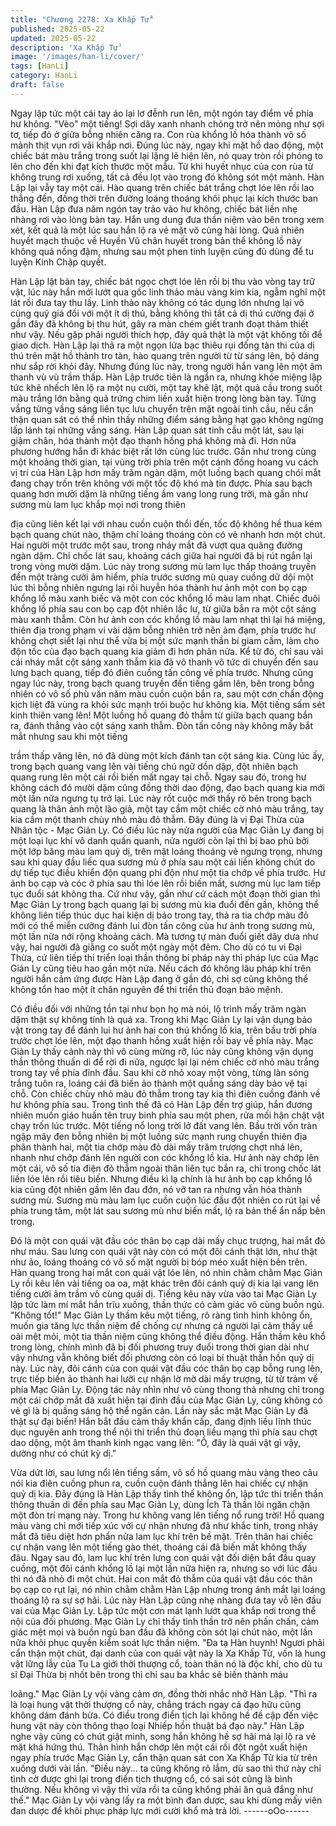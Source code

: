 ```yaml
---
title: "Chương 2278: Xa Khấp Tử"
published: 2025-05-22
updated: 2025-05-22
description: 'Xa Khấp Tử'
image: '/images/han-li/cover/'
tags: [HanLi]
category: HanLi
draft: false
---
```


Ngay lập tức một cái tay áo lại lơ đễnh run lên, một ngón tay điểm
về phía hư không.
"Vèo" một tiếng!
Sợi dây xanh nhanh chóng trở nên mỏng như sợi tơ, tiếp đó ở
giữa bỗng nhiên căng ra.
Con rùa khổng lồ hóa thành vô số mảnh thịt vụn rơi vãi khắp nơi.
Đúng lúc này, ngay khi mặt hồ dao động, một chiếc bát màu trắng
trong suốt lại lặng lẽ hiện lên, nó quay tròn rồi phóng to lên cho
đến khi đạt kích thước một mẫu.
Từ khi huyết nhục của con rùa từ không trung rơi xuống, tất cả
đều lọt vào trong đó không sót một mảnh.
Hàn Lập lại vẫy tay một cái.
Hào quang trên chiếc bát trắng chợt lóe lên rồi lao thẳng đến,
đồng thời trên đường loáng thoáng khôi phục lại kích thước ban
đầu.
Hàn Lập đưa năm ngón tay trảo vào hư không, chiếc bát liền nhẹ
nhàng rơi vào lòng bàn tay.
Hắn ung dung đưa thần niệm vào bên trong xem xét, kết quả là
một lúc sau hắn lộ ra vẻ mặt vô cùng hài lòng.
Quả nhiên huyết mạch thuộc về Huyền Vũ chân huyết trong bản
thể không lồ này không quá nồng đậm, nhưng sau một phen tinh
luyện cũng đủ dùng để tu luyện Kinh Chập quyết.

Hàn Lập lật bàn tay, chiếc bát ngọc chợt lóe lên rồi bị thu vào
vòng tay trữ vật, lúc này hắn mới lướt qua gốc linh thảo màu vàng
kim kia, ngẫm nghĩ một lát rồi đưa tay thu lấy.
Linh thảo này không có tác dụng lớn nhưng lại vô cùng quý giá
đối với một ít dị thú, bằng không thì tất cả dị thú cường đại ở gần
đây đã không bị thu hút, gây ra màn chém giết tranh đoạt thảm
thiết như vậy.
Nếu gặp phải người thích hợp, đây quả thật là một vật không tồi
để giao dịch.
Hàn Lập lại thả ra một ngọn lửa bạc thiêu rụi đống tàn thi của dị
thú trên mặt hồ thành tro tàn, hào quang trên người từ từ sáng
lên, bộ dáng như sắp rời khỏi đây.
Nhưng đúng lúc này, trong người hắn vang lên một âm thanh vù
vù trầm thấp.
Hàn Lập trước tiên là ngẩn ra, nhưng khóe miệng lập tức khẽ
nhếch lên lộ ra một nụ cười, một tay khẽ lật, một quả cầu trong
suốt màu trắng lớn bằng quả trứng chim liền xuất hiện trong lòng
bàn tay.
Từng vầng từng vầng sáng liên tục lưu chuyển trên mặt ngoài tinh
cầu, nếu cẩn thận quan sát có thể nhìn thấy những điểm sáng
bằng hạt gạo không ngừng lấp lánh tại những vầng sáng.
Hàn Lập quan sát tinh cầu một lát, sau lại giậm chân, hóa thành
một đạo thanh hồng phá không mà đi.
Hơn nữa phương hướng hắn đi khác biệt rất lớn cùng lúc trước.
Gần như trong cùng một khoảng thời gian, tại vùng trời phía trên
một cánh đồng hoang vu cách vị trí của Hàn Lập hơn mấy trăm
ngàn dặm, một luồng bạch quang chói mắt đang chạy trốn trên
không với một tốc độ khó mà tin được.
Phía sau bạch quang hơn mười dặm là những tiếng ầm vang long
rung trời, mà gần như sương mù lam lục khắp mọi nơi trong thiên

địa cũng liên kết lại với nhau cuồn cuộn thổi đến, tốc độ không hề
thua kém bạch quang chút nào, thậm chí loáng thoáng còn có vẻ
nhanh hơn một chút.
Hai người một trước một sau, trong nháy mắt đã vượt qua quãng
đường ngàn dặm.
Chỉ chốc lát sau, khoảng cách giữa hai người đã bị rút ngắn lại
trong vòng mười dặm.
Lúc này trong sương mù lam lục thấp thoáng truyền đến một
tràng cười âm hiểm, phía trước sương mù quay cuồng dữ dội một
lúc thì bỗng nhiên ngưng lại rồi huyễn hóa thành hư ảnh một con
bọ cạp khổng lồ màu xanh biếc và một con cóc khổng lồ màu lam
nhạt.
Chiếc đuôi khổng lồ phía sau con bọ cạp đột nhiên lắc lư, từ giữa
bắn ra một cột sáng màu xanh thẫm.
Còn hư ảnh con cóc khổng lồ màu lam nhạt thì lại há miệng, thiên
địa trong phạm vi vài dặm bỗng nhiên trở nên ảm đạm, phía trước
hư không chợt siết lại như thể vừa bị một sức mạnh thần bí giam
cầm, làm cho độn tốc của đạo bạch quang kia giảm đi hơn phân
nửa.
Kể từ đó, chỉ sau vài cái nháy mắt cột sáng xanh thẫm kia đã vô
thanh vô tức di chuyển đến sau lưng bạch quang, tiếp đó điên
cuồng tấn công về phía trước.
Nhưng cũng ngay lúc này, trong bạch quang truyền đến tiếng gầm
lên, bên trong bỗng nhiên có vô số phù văn năm màu cuồn cuộn
bắn ra, sau một cơn chấn động kịch liệt đã vùng ra khỏi sức mạnh
trói buộc hư không kia.
Một tiếng sấm sét kinh thiên vang lên!
Một luồng hồ quang đỏ thẫm từ giữa bạch quang bắn ra, đánh
thẳng vào cột sáng xanh thẫm.
Đòn tấn công này không mấy bắt mắt nhưng sau khi một tiếng

trầm thấp văng lên, nó đã dùng một kích đánh tan cột sáng kia.
Cùng lúc ấy, trong bạch quang vang lên vài tiếng chú ngữ dồn
dập, đột nhiên bạch quang rung lên một cái rồi biến mất ngay tại
chỗ.
Ngay sau đó, trong hư không cách đó mười dặm cũng đồng thời
dao động, đạo bạch quang kia mới một lần nữa ngưng tụ trở lại.
Lúc này rốt cuộc mới thấy rõ bên trong bạch quang là thân ảnh
một lão giả, một tay cầm một chiếc cờ nhỏ màu trắng, tay kia cầm
một thanh chùy nhỏ màu đỏ thẫm.
Đây đúng là vị Đại Thừa của Nhân tộc - Mạc Giản Ly.
Có điều lúc này nửa người của Mạc Giản Ly đang bị một loại lục
khí vô danh quấn quanh, nửa người còn lại thì bị bao phủ bởi một
lớp băng màu lam quỷ dị, trên mặt loáng thoáng vẻ ngưng trọng,
nhưng sau khi quay đầu liếc qua sương mù ở phía sau một cái
liền không chút do dự tiếp tục điều khiển độn quang phi độn như
một tia chớp về phía trước.
Hư ảnh bọ cạp và cóc ở phía sau thì lóe lên rồi biến mất, sương
mù lục lam tiếp tục đuổi sát không tha. Cứ như vậy, gần như cứ
cách một đoạn thời gian thì Mạc Giản Ly trong bạch quang lại bị
sương mù kia đuổi đến gần, không thể không liên tiếp thúc dục
hai kiện dị bảo trong tay, thả ra tia chớp màu đỏ mới có thể miễn
cưỡng đánh lui đòn tấn công của hư ảnh trong sương mù, một
lần nữa nới rộng khoảng cách.
Mà tương tự màn đuổi giết dây dưa như vậy, hai người đã giằng
co suốt một ngày một đêm.
Cho dù có tu vi Đại Thừa, cứ liên tiếp thi triển loại thần thông bí
pháp này thì pháp lực của Mạc Giản Ly cũng tiêu hao gần một
nửa.
Nếu cách đó không lâu pháp khí trên người hắn cảm ứng được
Hàn Lập đang ở gần đó, chỉ sợ cũng không thể không tổn hao
một ít chân nguyên để thi triển thủ đoạn bảo mệnh.

Có điều đối với những tồn tại như bọn họ mà nói, lộ trình mấy
trăm ngàn dặm thật sự không tính là quá xa.
Trong khi Mạc Giản Ly lại vận dụng bảo vật trong tay để đánh lui
hư ảnh hai con thú khổng lồ kia, trên bầu trời phía trước chợt lóe
lên, một đạo thanh hồng xuất hiện rồi bay về phía này.
Mạc Giản Ly thấy cảnh này thì vô cùng mừng rỡ, lúc này cũng
không vận dụng thần thông thuấn di để rời đi nữa, ngược lại lại
ném chiếc cờ nhỏ màu trắng trong tay về phía đỉnh đầu.
Sau khi cờ nhỏ xoay một vòng, từng làn sóng trắng tuôn ra, loáng
cái đã biến ảo thành một quầng sáng dày bảo vệ tại chỗ.
Còn chiếc chùy nhỏ màu đỏ thẫm trong tay kia thì điên cuồng
đánh về hư không phía sau.
Trong tình thế đã có Hàn Lập đến trợ giúp, hắn đương nhiên
muốn giáo huấn tên truy binh phía sau một phen, rửa mối hận
chật vật chạy trốn lúc trước.
Một tiếng nổ long trời lở đất vang lên.
Bầu trời vốn tràn ngập mây đen bỗng nhiên bị một luồng sức
mạnh rung chuyển thiên địa phân thành hai, một tia chớp màu đỏ
dài mấy trăm trượng chợt nhá lên, nhanh như chớp đánh lên
người con cóc khổng lồ kia.
Hư ảnh này chớp lên một cái, vô số tia điện đỏ thẫm ngoài thân
liên tục bắn ra, chỉ trong chốc lát liền lóe lên rồi tiêu biến.
Nhưng điều kì lạ chính là hư ảnh bọ cạp khổng lồ kia cũng đột
nhiên gầm lên đau đớn, nó vỡ tan ra nhưng vẫn hóa thành sương
mù.
Sương mù màu lam lục cuồn cuộn lúc đầu đột nhiên co rút lại về
phía trung tâm, một lát sau sương mù như biến mất, lộ ra bản thể
ẩn nấp bên trong.

Đó là một con quái vật đầu cóc thân bọ cạp dài mấy chục trượng,
hai mắt đỏ như máu.
Sau lưng con quái vật này còn có một đôi cánh thật lớn, như thật
như ảo, loáng thoáng có vô số mặt người bị bóp méo xuất hiện
bên trên.
Hàn quang trong hai mắt con quái vật lóe lên, nó nhìn chằm chằm
Mạc Giản Ly rồi kêu lên vài tiếng oa oa, mặt khác trên đôi cánh
quỷ dị kia lại vang lên tiếng cười âm trầm vô cùng quái dị.
Tiếng kêu này vừa vào tai Mạc Giản Ly lập tức làm mí mắt hắn
trĩu xuống, thần thức có cảm giác vô cùng buồn ngủ.
"Không tốt!"
Mạc Giản Ly thầm kêu một tiếng, rõ ràng tình hình không ổn,
muốn gia tăng lực thần niệm để chống cự nhưng cả người lại
cảm thấy uể oải mệt mỏi, một tia thần niệm cũng không thể điều
động.
Hắn thầm kêu khổ trong lòng, chính mình đã bị đối phương truy
đuổi trong thời gian dài như vậy nhưng vẫn không biết đối
phương còn có loại bí thuật thần hồn quỷ dị này.
Lúc này, đôi cánh của con quái vật đầu cóc thân bọ cạp bỗng
rung lên, trực tiếp biến ảo thành hai lưỡi cự nhận lờ mờ dài mấy
trượng, từ từ trảm về phía Mạc Giản Ly.
Động tác này nhìn như vô cùng thong thả nhưng chỉ trong một cái
chớp mắt đã xuất hiện tại đỉnh đầu của Mạc Giản Ly, cũng không
có vẻ gì là bị quầng sáng hộ thể ngăn cản.
Lần này sắc mặt Mạc Giản Ly đã thật sự đại biến!
Hắn bắt đầu cảm thấy khẩn cấp, đang định liều lĩnh thúc dục
nguyên anh trong thể nội thi triển thủ đoạn liều mạng thì phía sau
chợt dao dộng, một âm thanh kinh ngạc vang lên:
"Ồ, đây là quái vật gì vậy, dường như có chút kỳ dị."

Vừa dứt lời, sau lưng nổi lên tiếng sấm, vô số hồ quang màu
vàng theo câu nói kia điên cuồng phun ra, cuồn cuộn đánh thẳng
lên hai chiếc cự nhận quỷ dị kia.
Đây đúng là Hàn Lập thấy tình thế không ổn, lập tức thi triển thần
thông thuấn di đến phía sau Mạc Giản Ly, dùng Ích Tà thần lôi
ngăn chặn một đòn trí mạng này.
Trong hư không vang lên tiếng nổ rung trời!
Hồ quang màu vàng chỉ mới tiếp xúc với cự nhận nhưng đã như
khắc tinh, trong nháy mắt đã tiêu diệt hơn phẩn nửa lam lục khí
trên bề mặt.
Trên thân hai chiếc cự nhận vang lên một tiếng gào thét, thoáng
cái đã biến mất không thấy đâu.
Ngay sau đó, lam lục khí trên lưng con quái vật đối diện bắt đầu
quay cuồng, một đôi cánh khổng lồ lại một lần nữa hiện ra, nhưng
so với lúc đầu thì nó đã nhỏ đi một chút.
Hai con mắt đỏ thẫm của quái vật đầu cóc thân bọ cạp co rụt lại,
nó nhìn chằm chằm Hàn Lập nhưng trong ánh mắt lại loáng
thoáng lộ ra sự sợ hãi.
Lúc này Hàn Lập cũng nhẹ nhàng đưa tay vỗ lên đầu vai của Mạc
Giản Ly.
Lập tức một cơn mát lạnh lướt qua khắp nơi trong thể nội của đối
phương.
Mạc Giản Ly chỉ thấy tinh thần trở nên phấn chấn, cảm giác mệt
mọi và buồn ngủ ban đầu đã không còn sót lại chút nào, một lần
nữa khôi phục quyền kiểm soát lực thần niệm.
"Đa tạ Hàn huynh! Ngươi phải cẩn thận một chút, đại danh của
con quái vật này là Xa Khấp Tử, vốn là hung vật lững lẫy của Tu
La giới thời thượng cổ, toàn thân nó là độc khí, cho dù tu sĩ Đại
Thừa bị nhốt bên trong thì chỉ sau ba khắc sẽ biến thành máu

loãng." Mạc Giản Ly vội vàng cảm ơn, đồng thời nhắc nhở Hàn
Lập.
"Thì ra là loại hung vật thời thượng cổ này, chẳng trách ngay cả
đạo hữu cũng không dám đánh bừa. Có điều trong điển tịch lại
không hề đề cập đến việc hung vật này còn thông thạo loại Nhiếp
hồn thuật bá đạo này." Hàn Lập nghe vậy cũng có chút giật mình,
song hắn không hề sợ hãi mà lại lộ ra vẻ mặt khá hứng thú.
Thân hình hắn chớp lên một cái rồi đột ngột xuất hiện ngay phía
trước Mạc Giản Ly, cẩn thận quan sát con Xa Khấp Tử kia từ trên
xuống dưới vài lần.
"Điều này... ta cũng không rõ lắm, dù sao thì thứ này chỉ tình cờ
được ghi lại trong điển tịch thượng cổ, có sai sót cũng là bình
thường. Nếu không vì vậy thì vừa rồi ta cũng không phải ăn quả
đắng như thế." Mạc Giản Ly vội vàng lấy ra một bình đan dược,
sau khi dùng mấy viên đan dược để khôi phục pháp lực mới cười
khổ mà trả lời.
------oOo------
